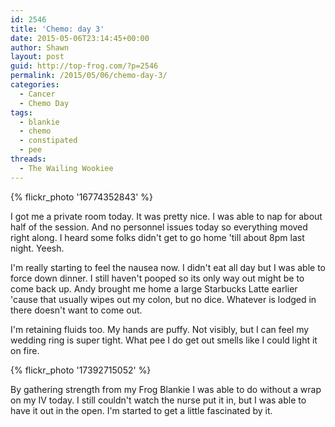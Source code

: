 ```yaml
---
id: 2546
title: 'Chemo: day 3'
date: 2015-05-06T23:14:45+00:00
author: Shawn
layout: post
guid: http://top-frog.com/?p=2546
permalink: /2015/05/06/chemo-day-3/
categories:
  - Cancer
  - Chemo Day
tags:
  - blankie
  - chemo
  - constipated
  - pee
threads:
  - The Wailing Wookiee
---
```

{% flickr_photo '16774352843' %} 

I got me a private room today. It was pretty nice. I was able to nap for about half of the session. And no personnel issues today so everything moved right along. I heard some folks didn't get to go home 'till about 8pm last night. Yeesh.

I'm really starting to feel the nausea now. I didn't eat all day but I was able to force down dinner. I still haven't pooped so its only way out might be to come back up. Andy brought me home a large Starbucks Latte earlier 'cause that usually wipes out my colon, but no dice. Whatever is lodged in there doesn't want to come out.

I'm retaining fluids too. My hands are puffy. Not visibly, but I can feel my wedding ring is super tight. What pee I do get out smells like I could light it on fire.

{% flickr_photo '17392715052' %} 

By gathering strength from my Frog Blankie I was able to do without a wrap on my IV today. I still couldn't watch the nurse put it in, but I was able to have it out in the open. I'm started to get a little fascinated by it.